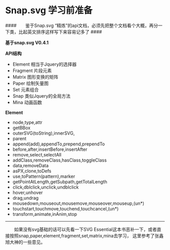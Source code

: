 Snap.svg 学习前准备
=================

####　　鉴于Snap.svg “精炼”的api文档，必须先把整个文档看个大概，再分一下类，比起英文排序这样写下来容易记多了 ####

**基于snap.svg V0.4.1** 

**API结构**

- Element 相当于Jquery的选择器
- Fragment 片段元素
- Matrix 图形变换的矩阵
- Paper 绘制矢量图
- Set 元素组合
- Snap 类似Jquery的全局方法
- Mina 动画函数

**Element** 

- node,type,attr
- getBBox
- outerSVG(toString),innerSVG,
- parent
- append(add),appendTo,prepend,prependTo
- before,after,insertBefore,insertAfter
- remove,select,selectAll
- addClass,removeClass,hasClass,toggleClass
- data,removeData
- asPX,clone,toDefs
- use,toPattern(pattern),marker
- getPointAtLength,getSubpath,getTotalLength
- click,dblclick,unclick,undblclick
- hover,unhover
- drag,undrag
- mousedown,mouseout,mousemove,mouseover,mouseup,(un*)
- touchstart,touchmove,touchend,touchcancel,(un*)
- transform,animate,inAnim,stop




------------------------------

　　如果没有svg基础的话可以先看一下SVG Essential这本书恶补一下，或者直接按照snap,paper,element,fragment,set,matrix,mina去学习，
这里参考了张鑫旭大神的一些意见。



